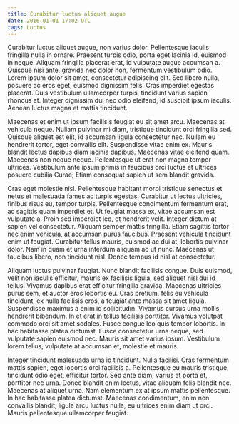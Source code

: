 ```yaml
---
title: Curabitur luctus aliquet augue
date: 2016-01-01 17:02 UTC
tags: Luctus
---
```


Curabitur luctus aliquet augue, non varius dolor. Pellentesque iaculis
fringilla nulla in ornare. Praesent turpis odio, porta eget lacinia id, euismod
in neque. Aliquam fringilla placerat erat, id vulputate augue accumsan a.
Quisque nisi ante, gravida nec dolor non, fermentum vestibulum odio. Lorem
ipsum dolor sit amet, consectetur adipiscing elit. Sed libero nulla, posuere ac
eros eget, euismod dignissim felis. Cras imperdiet egestas placerat. Duis
vestibulum ullamcorper turpis, tincidunt varius sapien rhoncus at. Integer
dignissim dui nec odio eleifend, id suscipit ipsum iaculis. Aenean luctus magna
et mattis tincidunt.

Maecenas et enim ut ipsum facilisis feugiat eu sit amet arcu. Maecenas at
vehicula neque. Nullam pulvinar mi diam, tristique tincidunt orci fringilla
sed. Quisque aliquet est elit, id accumsan ligula consectetur nec. Nullam eu
hendrerit tortor, eget convallis elit. Suspendisse vitae enim ex. Mauris
blandit lectus dapibus diam lacinia dapibus. Maecenas vitae eleifend quam.
Maecenas non neque neque. Pellentesque ut erat non magna tempor ultrices.
Vestibulum ante ipsum primis in faucibus orci luctus et ultrices posuere
cubilia Curae; Etiam consequat sapien ut sem blandit gravida.

Cras eget molestie nisl. Pellentesque habitant morbi tristique senectus et
netus et malesuada fames ac turpis egestas. Curabitur ut lectus ultricies,
finibus risus eu, tempor turpis. Pellentesque condimentum fermentum erat, ac
sagittis quam imperdiet et. Ut feugiat massa ex, vitae accumsan est vulputate
a. Proin sed imperdiet leo, et hendrerit velit. Integer dictum at sapien vel
consectetur. Aliquam semper mattis fringilla. Etiam sagittis tortor nec enim
vehicula, at accumsan purus faucibus. Praesent vehicula tincidunt enim ut
feugiat. Curabitur tellus mauris, euismod ac dui at, lobortis pulvinar dolor.
Nam in quam et urna interdum aliquam ac ut nunc. Maecenas ut faucibus libero,
non tincidunt nisl. Donec tempus id nisl at consectetur.

Aliquam luctus pulvinar feugiat. Nunc blandit facilisis congue. Duis euismod,
velit non iaculis efficitur, mauris ex facilisis ligula, sed aliquet nisl dui
id tellus. Vivamus dapibus erat efficitur fringilla gravida. Maecenas ultricies
purus sem, et auctor eros lobortis eu. Cras pretium, felis eu vehicula
tincidunt, ex nulla facilisis eros, a feugiat ante massa sit amet ligula.
Suspendisse maximus a enim id sollicitudin. Vivamus cursus urna mollis
hendrerit bibendum. In et erat in tellus facilisis porttitor. Vivamus volutpat
commodo orci sit amet sodales. Fusce congue leo quis tempor lobortis. In hac
habitasse platea dictumst. Fusce consectetur urna neque, sed vulputate sapien
euismod nec. Mauris sit amet varius ipsum. Vestibulum lorem tellus, vulputate
at accumsan et, molestie et mauris.

Integer tincidunt malesuada urna id tincidunt. Nulla facilisi. Cras fermentum
mattis sapien, eget lobortis orci facilisis a. Pellentesque eu mauris
tristique, tincidunt odio eget, efficitur tortor. Sed ante diam, varius at
porta et, porttitor nec urna. Donec blandit enim lectus, vitae aliquam felis
blandit nec. Maecenas at aliquet urna. Nam elementum ex at ipsum mattis
pellentesque. In hac habitasse platea dictumst. Maecenas condimentum, enim non
convallis blandit, ligula arcu luctus nulla, eu ultrices enim diam ut orci.
Mauris pellentesque ullamcorper feugiat. 
